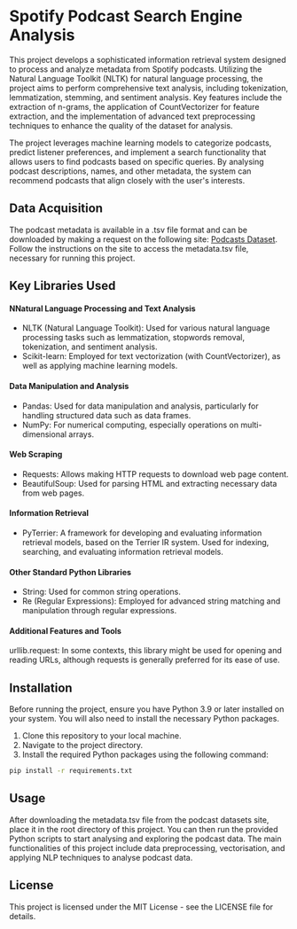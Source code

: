 # Spotify Podcast Search Engine Analysis

This project develops a sophisticated information retrieval system designed to process and analyze metadata from Spotify podcasts. Utilizing the Natural Language Toolkit (NLTK) for natural language processing, the project aims to perform comprehensive text analysis, including tokenization, lemmatization, stemming, and sentiment analysis. Key features include the extraction of n-grams, the application of CountVectorizer for feature extraction, and the implementation of advanced text preprocessing techniques to enhance the quality of the dataset for analysis.

The project leverages machine learning models to categorize podcasts, predict listener preferences, and implement a search functionality that allows users to find podcasts based on specific queries. By analysing podcast descriptions, names, and other metadata, the system can recommend podcasts that align closely with the user's interests.

## Data Acquisition

The podcast metadata is available in a .tsv file format and can be downloaded by making a request on the following site: [Podcasts Dataset](https://podcastsdataset.github.io). Follow the instructions on the site to access the metadata.tsv file, necessary for running this project.

## Key Libraries Used

#### NNatural Language Processing and Text Analysis
- NLTK (Natural Language Toolkit): Used for various natural language processing tasks such as lemmatization, stopwords removal, tokenization, and sentiment analysis.
- Scikit-learn: Employed for text vectorization (with CountVectorizer), as well as applying machine learning models.
  
#### Data Manipulation and Analysis
- Pandas: Used for data manipulation and analysis, particularly for handling structured data such as data frames.
- NumPy: For numerical computing, especially operations on multi-dimensional arrays.
  
#### Web Scraping
- Requests: Allows making HTTP requests to download web page content.
- BeautifulSoup: Used for parsing HTML and extracting necessary data from web pages.
  
#### Information Retrieval
- PyTerrier: A framework for developing and evaluating information retrieval models, based on the Terrier IR system. Used for indexing, searching, and evaluating information retrieval models.
  
#### Other Standard Python Libraries
- String: Used for common string operations.
- Re (Regular Expressions): Employed for advanced string matching and manipulation through regular expressions.
  
#### Additional Features and Tools
urllib.request: In some contexts, this library might be used for opening and reading URLs, although requests is generally preferred for its ease of use.

## Installation

Before running the project, ensure you have Python 3.9 or later installed on your system. You will also need to install the necessary Python packages.

1. Clone this repository to your local machine.
2. Navigate to the project directory.
3. Install the required Python packages using the following command:

```bash
pip install -r requirements.txt
```

## Usage

After downloading the metadata.tsv file from the podcast datasets site, place it in the root directory of this project. You can then run the provided Python scripts to start analysing and exploring the podcast data. The main functionalities of this project include data preprocessing, vectorisation, and applying NLP techniques to analyse podcast data.

## License

This project is licensed under the MIT License - see the LICENSE file for details.

